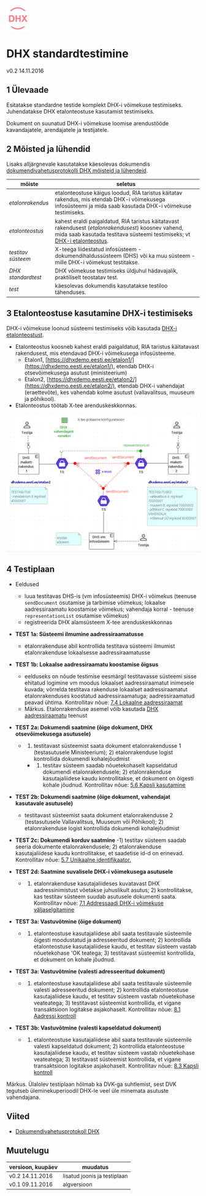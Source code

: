 ![](DHX.PNG)

# DHX standardtestimine

v0.2 14.11.2016

## 1 Ülevaade

Esitatakse standardne testide komplekt DHX-i võimekuse testimiseks. Juhendatakse DHX etalonteostuse kasutamist testimiseks.

Dokument on suunatud DHX-i võimekuse loomise arendustööde kavandajatele, arendajatele ja testijatele.

## 2 Mõisted ja lühendid

Lisaks alljärgnevale kasutatakse käesolevas dokumendis [dokumendivahetusprotokolli DHX mõisteid ja lühendeid](https://e-gov.github.io/DHX/#3-m%C3%B5isted-ja-l%C3%BChendid).

| mõiste | seletus |
|--------|---------|
| _etalonrakendus_ | etalonteostuse käigus loodud, RIA taristus käitatav rakendus, mis etendab DHX-i võimekusega infosüsteemi ja mida saab kasutada DHX-i võimekuse testimiseks. |
| _etalonteostus_ | kahest eraldi paigaldatud, RIA taristus käitatavast rakendusest (_etalonrakendusest_) koosnev vahend, mida saab kasutada testitava süsteemi testimiseks; vt [DHX-i etalonteostus](https://github.com/e-gov/DHX-etalon). |
| _testitav süsteem_ | X-teega liidestatud infosüsteem - dokumendihaldussüsteem (DHS) või ka muu süsteem - mille DHX-i võimekust testitakse. |
| _DHX standardtest_ | DHX võimekuse testimiseks üldjuhul hädavajalik, praktiliselt teostatav test. | 
| _test_ | käesolevas dokumendis kasutatakse testiloo tähenduses. |

## 3 Etalonteostuse kasutamine DHX-i testimiseks

DHX-i võimekuse loonud süsteemi testimiseks võib kasutada [DHX-i etalonteostust](https://github.com/e-gov/DHX-etalon).
- Etalonteostus koosneb kahest eraldi paigaldatud, RIA taristus käitatavast rakendusest, mis etendavad DHX-i võimekusega infosüsteeme.
  - Etalon1, [https://dhxdemo.eesti.ee/etalon1/](https://dhxdemo.eesti.ee/etalon1/), etendab DHX-i otsevõimekusega asutust (ministeerium)
  - Etalon2, [https://dhxdemo.eesti.ee/etalon2/](https://dhxdemo.eesti.ee/etalon2/), etendab DHX-i vahendajat (eraettevõte), kes vahendab kolme asutust (vallavalitsus, muuseum ja põhikool).
- Etalonteostus töötab X-tee arenduskeskkonnas.

![](DHX-ETALON-TEST01.PNG)

## 4 Testiplaan

- Eeldused
  - luua testitavas DHS-is (vm infosüsteemis) DHX-i võimekus (teenuse `sendDocument` osutamise ja tarbimise võimekus; lokaalse aadressiraamatu koostamise võimekus; vahendaja korral - teenuse `representationList` osutamise võimekus)
  - registreerida DHX alamsüsteem X-tee arenduskeskkonnas

- __TEST 1a: Süsteemi ilmumine aadressiraamatusse__
  - etalonrakenduse abil kontrollida testitava süsteemi ilmumist etalonrakenduse lokaalsesse aadressiraamatusse
- __TEST 1b: Lokaalse aadressiraamatu koostamise õigsus__
  - eelduseks on nõude testimise eesmärgil testitavasse süsteemi sisse ehitatud logimine vm moodus lokaalset aadressiraamatut inimesele kuvada; võrrelda testitava rakenduse lokaalset aadressiraamatut etalonrakenduses koostatud aadressiraamatuga; aadressiraamatud peavad ühtima. Kontrollitav nõue: [7.4 Lokaalne aadressiraamat](https://e-gov.github.io/DHX/#74-lokaalne-aadressiraamat)  
  - Märkus. Etalonrakenduse asemel võib kasutada [DHX aadressiraamatu](DHX-aadressiraamat.md) teenust

- __TEST 2a: Dokumendi saatmine (õige dokument, DHX otsevõimekusega asutusele)__
  - 1) testitavast süsteemist saata dokument etalonrakendusse 1 (testasutusele Ministeerium); 2) etalonrakenduse logist kontrollida dokumendi kohalejõudmist
    - 1) testitav süsteem saadab nõuetekohaselt kapseldatud dokumendi etalonrakendusele; 2) etalonrakenduse kasutajaliidese kaudu kontrollitakse, et dokument on õigesti kohale jõudnud. Kontrollitav nõue: [5.6 Kapsli kasutamine](https://e-gov.github.io/DHX/#56-kapsli-kasutamine)
- __TEST 2b: Dokumendi saatmine (õige dokument, vahendajat kasutavale asutusele)__
  - testitavast süsteemist saata dokument etalonrakendusse 2 (testasutusele Vallavalitsus, Muuseum või Põhikool); 2) etalonrakenduse logist kontrollida dokumendi kohalejõudmist
- __TEST 2c: Dokumendi korduv saatmine__
  -1) testitav süsteem saadab seeria dokumente etalonrakendusele; 2) etalonrakenduse kasutajaliidese kaudu kontrollitakse, et saadetise id-d on erinevad. Kontrollitav nõue: [5.7 Unikaalne identifikaator.](https://e-gov.github.io/DHX/#57-unikaalne-identifikaator)
- __TEST 2d: Saatmine suvalisele DHX-i võimekusega asutusele__
  - 1) etalonrakenduse kasutajaliideses kuvatavast DHX aadressinimistust võetakse juhuslikult asutus; 2) kontrollitakse, kas testitav süsteem suudab asutusele dokumenti saata. Kontrollitav nõue: [7.1 Addressaadi DHX-i võimekuse väljaselgitamine](https://e-gov.github.io/DHX/#71-dhx-v%C3%B5imekus)

- __TEST 3a: Vastuvõtmine (õige dokument)__
  - 1) etalonteostuse kasutajaliidese abil saata testitavale süsteemile õigesti moodustatud ja adresseeritud dokument; 2) kontrollida etalonteostuse kasutajaliidese kaudu, et testitav süsteem vastab nõuetekohase 'OK teatega; 3) testitavast süsteemist kontrollida, et dokument on kohale jõudnud.
- __TEST 3a: Vastuvõtmine (valesti adresseeritud dokument)__
  - 1) etalonteostuse kasutajaliidese abil saata testitavale süsteemile valesti adresseeritud dokument; 2) kontrollida etalonteostuse kasutajaliidese kaudu, et testitav süsteem vastab nõuetekohase veateatega; 3) testitavast süsteemist kontrollida, et vigane transaktsioon logitakse asjakohaselt. Kontrollitav nõue: [8.1 Aadressi kontroll](https://e-gov.github.io/DHX/#81-aadressi-kontroll)
- __TEST 3b: Vastuvõtmine (valesti kapseldatud dokument)__
  - 1) etalonteostuse kasutajaliidese abil saata testitavale süsteemile valesti kapseldatud dokument; 2) kontrollida etalonteostuse kasutajaliidese kaudu, et testitav süsteem vastab nõuetekohase veateatega; 3) testitavast süsteemist kontrollida, et vigane transaktsioon logitakse asjakohaselt. Kontrollitav nõue: [8.3 Kapsli kontroll](https://e-gov.github.io/DHX/#83-kapsli-kontroll)  
  
Märkus. Ülalolev testiplaan hõlmab ka DVK-ga suhtlemist, sest DVK tegutseb üleminekuperioodil DHX-le veel üle minemata asutuste vahendajana.

## Viited

- [Dokumendivahetusprotokoll DHX](https://e-gov.github.io/DHX/)

## Muutelugu

| versioon, kuupäev | muudatus |
|-------------------|----------|
| v0.2 14.11.2016   | lisatud joonis ja testiplaan |
| v0.1 09.11.2016   | algversioon |

